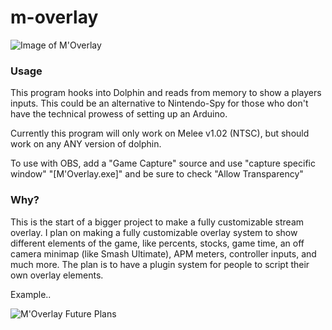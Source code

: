 # m-overlay

![Image of M'Overlay](https://giant.gfycat.com/GraciousAlarmingAntbear.gif)

### Usage

This program hooks into Dolphin and reads from memory to show a players inputs. This could be an alternative to Nintendo-Spy for those who don't have the technical prowess of setting up an Arduino.

Currently this program will only work on Melee v1.02 (NTSC), but should work on any ANY version of dolphin.

To use with OBS, add a "Game Capture" source and use "capture specific window" "[M'Overlay.exe]"
and be sure to check "Allow Transparency"

### Why?

This is the start of a bigger project to make a fully customizable stream overlay. I plan on making a fully customizable overlay system to show different elements of the game, like percents, stocks, game time, an off camera minimap (like Smash Ultimate), APM meters, controller inputs, and much more. The plan is to have a plugin system for people to script their own overlay elements.

Example..

![M'Overlay Future Plans](https://i.imgur.com/wzRoxcD.png)
